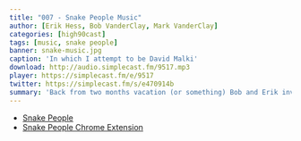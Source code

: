 ```yaml
---
title: "007 - Snake People Music"
author: [Erik Hess, Bob VanderClay, Mark VanderClay]
categories: [high90cast]
tags: [music, snake people]
banner: snake-music.jpg
caption: 'In which I attempt to be David Malki'
download: http://audio.simplecast.fm/9517.mp3
player: https://simplecast.fm/e/9517
twitter: https://simplecast.fm/s/e470914b
summary: 'Back from two months vacation (or something) Bob and Erik invite producer Mark VanderClay to talk about how Snake People feel about streaming music services. Next they talk about how each approaches music today and how the launch of Apple Music impacts their musical workflows.'
---
```


* [Snake People](http://www.theverge.com/tldr/2015/5/27/8672737/millennials-snake-people-clouds-butts-chrome)
* [Snake People Chrome Extension](https://chrome.google.com/webstore/detail/millennials-to-snake-peop/jhkibealmjkbkafogihpeidfcgnigmlf?hl=en-US)
